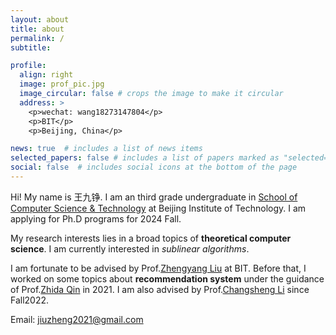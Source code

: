 ```yaml
---
layout: about
title: about
permalink: /
subtitle: 

profile:
  align: right
  image: prof_pic.jpg
  image_circular: false # crops the image to make it circular
  address: >
    <p>wechat: wang18273147804</p>
    <p>BIT</p>
    <p>Beijing, China</p>

news: true  # includes a list of news items
selected_papers: false # includes a list of papers marked as "selected={true}"
social: false  # includes social icons at the bottom of the page
---
```


Hi! My name is 王九铮. I am an third grade undergraduate in [School of Computer Science & Technology](https://cs.bit.edu.cn/) at Beijing Institute of Technology. I am applying for Ph.D programs for 2024 Fall.


My research interests lies in a broad topics of **theoretical computer science**. I am currently interested in *sublinear algorithms*.

I am fortunate to be advised by Prof.[Zhengyang Liu](https://lozycs.github.io/) at BIT. Before that, I worked on some topics about **recommendation system** under the guidance of Prof.[Zhida Qin](https://cs.bit.edu.cn/szdw/jsml/fjs/qzd/index.htm) in 2021. I am also advised by Prof.[Changsheng Li](https://cs.bit.edu.cn/szdw/jsml/gjjgccrc/lcs_e253eb02bdf246c4a88e1d2499212546/index.htm) since Fall2022.

Email: [jiuzheng2021@gmail.com](jiuzheng2021@gmail.com)


